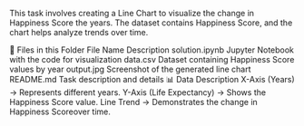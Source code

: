 This task involves creating a Line Chart to visualize the change in Happiness Score the years. The dataset contains Happiness Score, and the chart helps analyze trends over time.

📂 Files in this Folder
File Name	Description
solution.ipynb	Jupyter Notebook with the code for visualization
data.csv	Dataset containing Happiness Score values by year
output.jpg	Screenshot of the generated line chart
README.md	Task description and details
📊 Data Description
X-Axis (Years) → Represents different years.
Y-Axis (Life Expectancy) → Shows the Happiness Score value.
Line Trend → Demonstrates the change in  Happiness Scoreover time.

